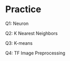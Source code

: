 # Practice
Q1: Neuron                           

Q2: K Nearest Neighbors

Q3: K-means

Q4: TF Image Preprocessing
